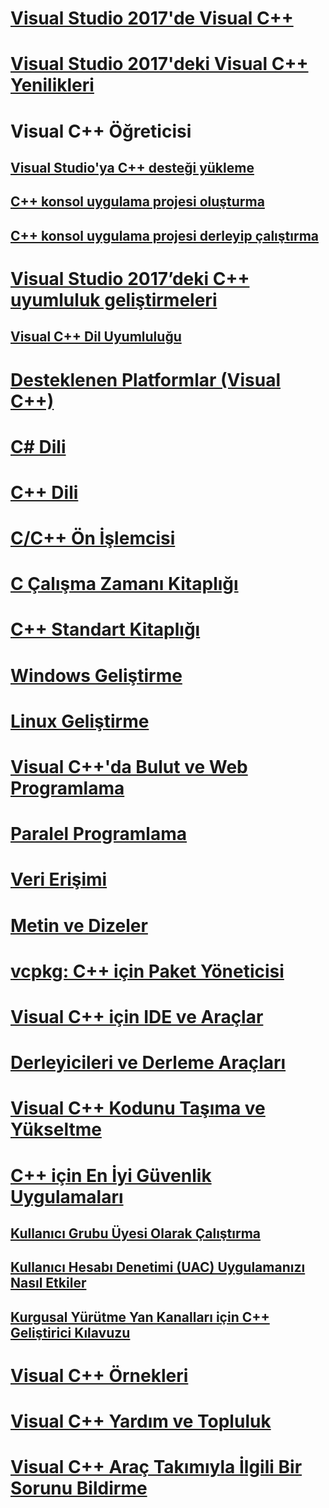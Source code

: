 # [Visual Studio 2017'de Visual C++](visual-cpp-in-visual-studio.md)
# [Visual Studio 2017'deki Visual C++ Yenilikleri](what-s-new-for-visual-cpp-in-visual-studio.md)
# Visual C++ Öğreticisi
## [Visual Studio'ya C++ desteği yükleme](build/vscpp-step-0-installation.md)
## [C++ konsol uygulama projesi oluşturma](build/vscpp-step-1-create.md)
## [C++ konsol uygulama projesi derleyip çalıştırma](build/vscpp-step-2-build.md)
# [Visual Studio 2017’deki C++ uyumluluk geliştirmeleri](cpp-conformance-improvements-2017.md)
## [Visual C++ Dil Uyumluluğu](visual-cpp-language-conformance.md)
# [Desteklenen Platformlar (Visual C++)](supported-platforms-visual-cpp.md)
# [C# Dili](c-language/c-language-reference.md)
# [C++ Dili](cpp/cpp-language-reference.md)
# [C/C++ Ön İşlemcisi](preprocessor/c-cpp-preprocessor-reference.md)
# [C Çalışma Zamanı Kitaplığı](c-runtime-library/c-run-time-library-reference.md)
# [C++ Standart Kitaplığı](standard-library/cpp-standard-library-reference.md)
# [Windows Geliştirme](windows/overview-of-windows-programming-in-cpp.md)
# [Linux Geliştirme](linux/download-install-and-setup-the-linux-development-workload.md)
# [Visual C++'da Bulut ve Web Programlama](cloud/cloud-and-web-programming-in-visual-cpp.md)
# [Paralel Programlama](parallel/parallel-programming-in-visual-cpp.md)
# [Veri Erişimi](data/data-access-in-cpp.md)
# [Metin ve Dizeler](text/text-and-strings-in-visual-cpp.md)
# [vcpkg: C++ için Paket Yöneticisi](vcpkg.md)
# [Visual C++ için IDE ve Araçlar](ide/ide-and-tools-for-visual-cpp-development.md)
# [Derleyicileri ve Derleme Araçları](build/building-c-cpp-programs.md)
# [Visual C++ Kodunu Taşıma ve Yükseltme](porting/visual-cpp-porting-and-upgrading-guide.md)
# [C++ için En İyi Güvenlik Uygulamaları](security/security-best-practices-for-cpp.md)
## [Kullanıcı Grubu Üyesi Olarak Çalıştırma](security/running-as-a-member-of-the-users-group.md)
## [Kullanıcı Hesabı Denetimi (UAC) Uygulamanızı Nasıl Etkiler](security/how-user-account-control-uac-affects-your-application.md)
## [Kurgusal Yürütme Yan Kanalları için C++ Geliştirici Kılavuzu](security/developer-guidance-speculative-execution.md)
# [Visual C++ Örnekleri](visual-cpp-samples.md)
# [Visual C++ Yardım ve Topluluk](visual-cpp-help-and-community.md)
# [Visual C++ Araç Takımıyla İlgili Bir Sorunu Bildirme](how-to-report-a-problem-with-the-visual-cpp-toolset.md)
